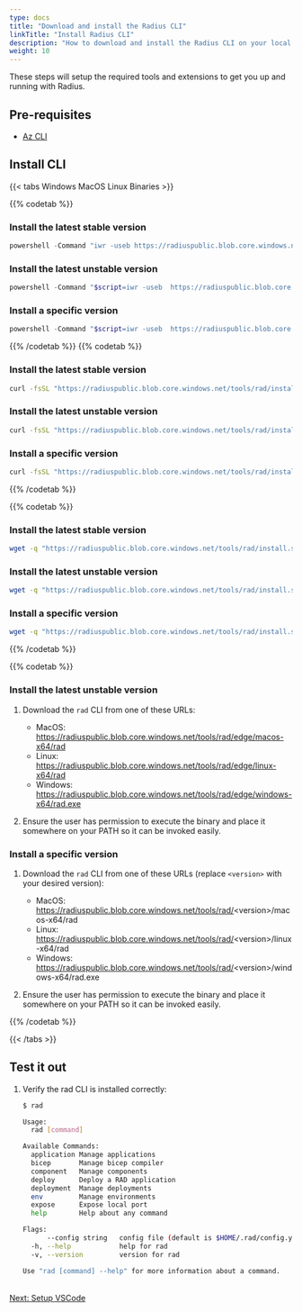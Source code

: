 ```yaml
---
type: docs
title: "Download and install the Radius CLI"
linkTitle: "Install Radius CLI"
description: "How to download and install the Radius CLI on your local machine"
weight: 10
---
```


These steps will setup the required tools and extensions to get you up and running with Radius.

## Pre-requisites

- [Az CLI](https://docs.microsoft.com/en-us/cli/azure/install-azure-cli)

## Install CLI

{{< tabs Windows MacOS Linux Binaries >}}

{{% codetab %}}

### Install the latest stable version

```powershell
powershell -Command "iwr -useb https://radiuspublic.blob.core.windows.net/tools/rad/install.ps1 | iex"
```

### Install the latest unstable version

```powershell
powershell -Command "$script=iwr -useb  https://radiuspublic.blob.core.windows.net/tools/rad/install.ps1; $block=[ScriptBlock]::Create($script); invoke-command -ScriptBlock $block -ArgumentList edge"
```


### Install a specific version

```powershell
powershell -Command "$script=iwr -useb  https://radiuspublic.blob.core.windows.net/tools/rad/install.ps1; $block=[ScriptBlock]::Create($script); invoke-command -ScriptBlock $block -ArgumentList <Version>"
```

{{% /codetab %}}
{{% codetab %}}

### Install the latest stable version

```bash
curl -fsSL "https://radiuspublic.blob.core.windows.net/tools/rad/install.sh" | /bin/bash
```

### Install the latest unstable version

```bash
curl -fsSL "https://radiuspublic.blob.core.windows.net/tools/rad/install.sh" | /bin/bash -s edge
```

### Install a specific version

```bash
curl -fsSL "https://radiuspublic.blob.core.windows.net/tools/rad/install.sh" | /bin/bash -s <Version>
```

{{% /codetab %}}

{{% codetab %}}

### Install the latest stable version

```bash
wget -q "https://radiuspublic.blob.core.windows.net/tools/rad/install.sh" -O - | /bin/bash
```

### Install the latest unstable version

```bash
wget -q "https://radiuspublic.blob.core.windows.net/tools/rad/install.sh" | /bin/bash -s edge
```

### Install a specific version

```bash
wget -q "https://radiuspublic.blob.core.windows.net/tools/rad/install.sh" -O - | /bin/bash -s <Version>
```

{{% /codetab %}}

{{% codetab %}}

### Install the latest unstable version

1. Download the `rad` CLI from one of these URLs:

   - MacOS: https://radiuspublic.blob.core.windows.net/tools/rad/edge/macos-x64/rad
   - Linux: https://radiuspublic.blob.core.windows.net/tools/rad/edge/linux-x64/rad
   - Windows: https://radiuspublic.blob.core.windows.net/tools/rad/edge/windows-x64/rad.exe

1. Ensure the user has permission to execute the binary and place it somewhere on your PATH so it can be invoked easily.

### Install a specific version

1. Download the `rad` CLI from one of these URLs (replace `<version>` with your desired version):

   - MacOS: https://radiuspublic.blob.core.windows.net/tools/rad/<version\>/macos-x64/rad
   - Linux: https://radiuspublic.blob.core.windows.net/tools/rad/<version\>/linux-x64/rad
   - Windows: https://radiuspublic.blob.core.windows.net/tools/rad/<version\>/windows-x64/rad.exe

2. Ensure the user has permission to execute the binary and place it somewhere on your PATH so it can be invoked easily.

{{% /codetab %}}

{{< /tabs >}}

## Test it out

1. Verify the rad CLI is installed correctly:

   ```bash
   $ rad
   
   Usage:
     rad [command]
   
   Available Commands:
     application Manage applications
     bicep       Manage bicep compiler
     component   Manage components
     deploy      Deploy a RAD application
     deployment  Manage deployments
     env         Manage environments
     expose      Expose local port
     help        Help about any command
   
   Flags:
         --config string   config file (default is $HOME/.rad/config.yaml)
     -h, --help            help for rad
     -v, --version         version for rad
   
   Use "rad [command] --help" for more information about a command.
   ```

<br /><a class="btn btn-primary" href="{{< ref setup-vscode.md >}}" role="button">Next: Setup VSCode</a>

